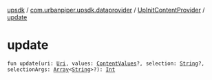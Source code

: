 [upsdk](../../index.md) / [com.urbanpiper.upsdk.dataprovider](../index.md) / [UpInitContentProvider](index.md) / [update](./update.md)

# update

`fun update(uri: `[`Uri`](https://developer.android.com/reference/android/net/Uri.html)`, values: `[`ContentValues`](https://developer.android.com/reference/android/content/ContentValues.html)`?, selection: `[`String`](https://kotlinlang.org/api/latest/jvm/stdlib/kotlin/-string/index.html)`?, selectionArgs: `[`Array`](https://kotlinlang.org/api/latest/jvm/stdlib/kotlin/-array/index.html)`<`[`String`](https://kotlinlang.org/api/latest/jvm/stdlib/kotlin/-string/index.html)`>?): `[`Int`](https://kotlinlang.org/api/latest/jvm/stdlib/kotlin/-int/index.html)